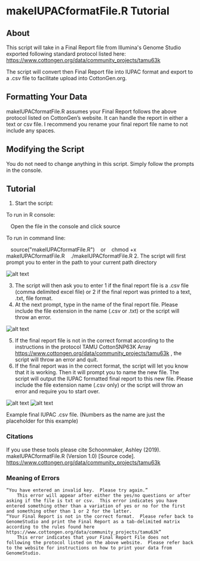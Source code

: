 # makeIUPACformatFile.R Tutorial

## About
This script will take in a Final Report file from Illumina's Genome Studio exported following standard protocol listed here: https://www.cottongen.org/data/community_projects/tamu63k

The script will convert then Final Report file into IUPAC format and export to a .csv file to facilitate upload into CottonGen.org.

## Formatting Your Data
makeIUPACformatFile.R assumes your Final Report follows the above protocol listed on CottonGen’s website.  It can handle the report in either a text or csv file.  I recommend you rename your final report file name to not include any spaces.

## Modifying the Script
You do not need to change anything in this script.  Simply follow the prompts in the console.

## Tutorial
1.	Start the script:

To run in R console:
	
&nbsp;&nbsp;&nbsp;Open the file in the console and click source

To run in command line:
	
&nbsp;&nbsp;&nbsp;source("makeIUPACformatFile.R")
&nbsp;&nbsp;&nbsp;or
&nbsp;&nbsp;&nbsp;chmod +x makeIUPACformatFile.R
&nbsp;&nbsp;&nbsp;./makeIUPACformatFile.R
2.	The script will first prompt you to enter in the path to your current path directory
 
![alt text](https://github.com/ahulsekemp/Cotton_CottonLeafCurlVirus_QTLmapping/blob/main/IUPACFormat/IUPicture1.png?raw=true)
 
3.	The script will then ask you to enter 1 if the final report file is a .csv file (comma delimited excel file) or 2 if the final report was printed to a text, .txt, file format.
4.	At the next prompt, type in the name of the final report file.  Please include the file extension in the name (.csv or .txt) or the script will throw an error. 

![alt text](https://github.com/ahulsekemp/Cotton_CottonLeafCurlVirus_QTLmapping/blob/main/IUPACFormat/IUPicture2.png?raw=true)

5.	If the final report file is not in the correct format according to the instructions in the protocol TAMU CottonSNP63K Array https://www.cottongen.org/data/community_projects/tamu63k , the script will throw an error and quit.
6.	If the final report was in the correct format, the script will let you know that it is working.  Then it will prompt you to name the new file.  The script will output the IUPAC formatted final report to this new file.  Please include the file extension name (.csv only) or the script will throw an error and require you to start over.

![alt text](https://github.com/ahulsekemp/Cotton_CottonLeafCurlVirus_QTLmapping/blob/main/IUPACFormat/IUPicture3.png?raw=true)
![alt text](https://github.com/ahulsekemp/Cotton_CottonLeafCurlVirus_QTLmapping/blob/main/IUPACFormat/IUPicture4.png?raw=true)
 
 
Example final IUPAC .csv file.  (Numbers as the name are just the placeholder for this example)

### Citations
If you use these tools please cite Schoonmaker, Ashley (2019). makeIUPACformatFile.R (Version 1.0) [Source code]. https://www.cottongen.org/data/community_projects/tamu63k

### Meaning of Errors
	“You have entered an invalid key.  Please try again.”
		This error will appear after either the yes/no questions or after asking if the file is txt or csv.  This error indicates you have entered something other than a variation of yes or no for the first and something other than 1 or 2 for the latter.  
	“Your Final Report is not in the correct format.  Please refer back to GenomeStudio and print the Final Report as a tab-delimited matrix according to the rules found here https://www.cottongen.org/data/community_projects/tamu63k”
		This error indicates that your Final Report File does not following the protocol listed on the above website.  Please refer back to the website for instructions on how to print your data from GenomeStudio.
